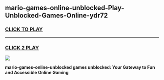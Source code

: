 
## mario-games-online-unblocked-Play-Unblocked-Games-Online-ydr72
<h3>
<a href="https://premium76.site?title=mario-games-online-unblocked&ref=24A">CLICK TO PLAY</a></h3>
<hr>

<h3>
<a href="https://premium76.site?title=mario-games-online-unblocked&ref=24A">CLICK 2 PLAY</a>
  
</h3>

<a href="https://premium76.site?title=mario-games-online-unblocked&ref=24A"><img src="https://clearcache.store/games.png"></a>


**mario-games-online-unblocked games unblocked: Your Gateway to Fun and Accessible Online Gaming**
